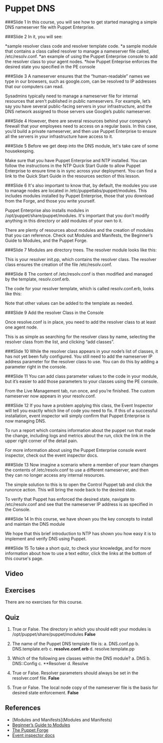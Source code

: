 # Puppet DNS

###Slide 1
In this course, you will see how to get started managing a simple DNS nameserver file with Puppet Enterprise.


###Slide 2
In it, you will see:

*sample resolver class code and resolver template code.
*a sample module that contains a class called resolver to manage a nameserver file called, /etc/resolv.conf.
*an example of using the Puppet Enterprise console to add the resolver class to your agent nodes.
*how Puppet Enteprise enforces the desired state you specified in the PE console


###Slide 3
A nameserver ensures that the “human-readable” names we type in our browsers, such as google.com, can be resolved to IP addresses that our computers can read.

Sysadmins typically need to manage a nameserver file for internal resources that aren’t published in public nameservers. For example, let’s say you have several public-facing servers in your infrastructure, and the DNS network assigned to those servers use Google’s public nameserver.


###Slide 4
However, there are several resources behind your company’s firewall that your employees need to access on a regular basis. In this case, you’d build a private nameserver, and then use Puppet Enterprise to ensure all the servers in your infrastructure have access to it.


###Slide 5
Before we get deep into the DNS module, let's take care of some housekeeping.

Make sure that you have Puppet Enterprise and NTP installed. You can follow the instructions in the NTP Quick Start Guide to allow Puppet Enterprise to ensure time is in sync across your deployment. You can find a link to the Quick Start Guide in the resources section of this lesson.


###Slide 6
It's also important to know that, by default, the modules you use to manage nodes are located in /etc/puppetlabs/puppet/modules. This includes modules installed by Puppet Enterprise, those that you download from the Forge, and those you write yourself.

Puppet Enterprise also installs modules in /opt/puppet/share/puppet/modules. It's important that you don't modify anything in this directory or add modules of your own to it.

There are plenty of resources about modules and the creation of modules that you can reference. Check out Modules and Manifests, the Beginner’s Guide to Modules, and the Puppet Forge.



###Slide 7
Modules are directory trees. The resolver module looks like this:

This is your resolver init.pp, which contains the resolver class. The resolver class ensures the creation of the file /etc/resolv.conf. 


###Slide 8
The content of /etc/resolv.conf is then modified and managed by the template, resolv.conf.erb. 

The code for your resolver template, which is called resolv.conf.erb, looks like this:

Note that other values can be added to the template as needed.


###Slide 9
Add the resolver Class in the Console 

Once resolve.conf is in place, you need to add the resolver class to at least one agent node.

This is as simple as searching for the resolver class by name, selecting the resolver class from the list, and clicking “add classes”.  


###Slide 10
While the resolver class appears in your node’s list of classes, it has not yet been fully configured. You still need to add the nameserver IP address parameter for the resolver class to use. You can do this by adding a parameter right in the console.


###Slide 11
You can add class parameter values to the code in your module, but it’s easier to add those parameters to your classes using the PE console.


From the Live Management tab, run once, and you’re finished. The custom nameserver now appears in your resolv.conf.


###Slide 12
If you have a problem applying this class, the Event Inspector will tell you exactly which line of code you need to fix. If this of a successful installation, event inspector will simply confirm that Puppet Enterprise is now managing DNS.

To run a report which contains information about the puppet run that made the change, including logs and metrics about the run, click the link in the upper right corner of the detail pain. 

For more information about using the Puppet Enterprise console event inspector, check out the event inspector docs. 


###Slide 13
Now imagine a scenario where a member of your team changes the contents of /etc/resolv.conf to use a different nameserver, and then they can no longer access any internal resources.

The simple solution to this is to open the Control Puppet tab and click the runonce action. This will bring the node back to the desired state.

To verify that Puppet has enforced the desired state, navigate to /etc/resolv.conf and see that the nameserver IP address is as specified in the Console. 


###Slide 14
In this course, we have shown you the key concepts to install and maintain the DNS module

We hope that this brief introduction to NTP has shown you how easy it is to implement and verify DNS using Puppet.


###Slide 15
To take a short quiz, to check your knowledge, and for more information about how to use a text editor,  click the links at the bottom of this course's page.

## Video ##

## Exercises ##
There are no exercises for this course.

## Quiz ##

1. True or False. The directory in which you should edit your modules is /opt/puppet/share/puppet/modules **False**

2. The name of the Puppet DNS template file is:
	a. DNS.conf.pp
	b. DNS.template.erb
	c. **resolve.conf.erb**
	d. resolve.template.pp
3. Which of the following are classes within the DNS module?
	a. DNS
	b. DNS::Config
	c. **Resolver
	d. Resolve
4. True or False. Resolver parameters should always be set in the resolver.conf file. **False**
5. True or False. The local node copy of the nameserver file is the basis for desired state enforcement. **False**

## References ##
* [Modules and Manifests](Modules and Manifests)
* [Beginner’s Guide to Modules](https://docs.puppetlabs.com/pe/latest/guides/module_guides/bgtm.html)
* [The Puppet Forge](https://forge.puppetlabs.com/)
* [Event inspector docs](https://docs.puppetlabs.com/pe/latest/console_event_inspector)